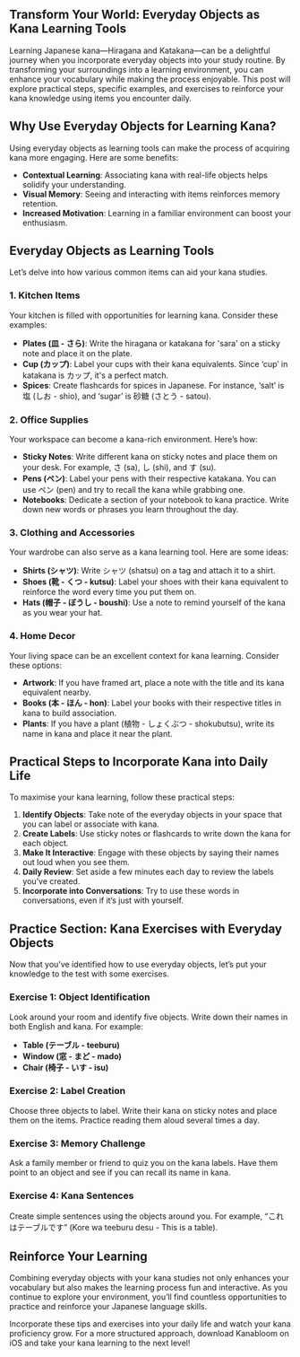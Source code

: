 ## Transform Your World: Everyday Objects as Kana Learning Tools

Learning Japanese kana—Hiragana and Katakana—can be a delightful journey when you incorporate everyday objects into your study routine. By transforming your surroundings into a learning environment, you can enhance your vocabulary while making the process enjoyable. This post will explore practical steps, specific examples, and exercises to reinforce your kana knowledge using items you encounter daily.

## Why Use Everyday Objects for Learning Kana?

Using everyday objects as learning tools can make the process of acquiring kana more engaging. Here are some benefits:

- **Contextual Learning**: Associating kana with real-life objects helps solidify your understanding.
- **Visual Memory**: Seeing and interacting with items reinforces memory retention.
- **Increased Motivation**: Learning in a familiar environment can boost your enthusiasm.

## Everyday Objects as Learning Tools

Let’s delve into how various common items can aid your kana studies.

### 1. Kitchen Items

Your kitchen is filled with opportunities for learning kana. Consider these examples:

- **Plates (皿 - さら)**: Write the hiragana or katakana for 'sara' on a sticky note and place it on the plate.
- **Cup (カップ)**: Label your cups with their kana equivalents. Since ‘cup’ in katakana is カップ, it's a perfect match.
- **Spices**: Create flashcards for spices in Japanese. For instance, ‘salt’ is 塩 (しお - shio), and ‘sugar’ is 砂糖 (さとう - satou).

### 2. Office Supplies

Your workspace can become a kana-rich environment. Here’s how:

- **Sticky Notes**: Write different kana on sticky notes and place them on your desk. For example, さ (sa), し (shi), and す (su).
- **Pens (ペン)**: Label your pens with their respective katakana. You can use ペン (pen) and try to recall the kana while grabbing one.
- **Notebooks**: Dedicate a section of your notebook to kana practice. Write down new words or phrases you learn throughout the day.

### 3. Clothing and Accessories

Your wardrobe can also serve as a kana learning tool. Here are some ideas:

- **Shirts (シャツ)**: Write シャツ (shatsu) on a tag and attach it to a shirt.
- **Shoes (靴 - くつ - kutsu)**: Label your shoes with their kana equivalent to reinforce the word every time you put them on.
- **Hats (帽子 - ぼうし - boushi)**: Use a note to remind yourself of the kana as you wear your hat.

### 4. Home Decor

Your living space can be an excellent context for kana learning. Consider these options:

- **Artwork**: If you have framed art, place a note with the title and its kana equivalent nearby.
- **Books (本 - ほん - hon)**: Label your books with their respective titles in kana to build association.
- **Plants**: If you have a plant (植物 - しょくぶつ - shokubutsu), write its name in kana and place it near the plant.

## Practical Steps to Incorporate Kana into Daily Life

To maximise your kana learning, follow these practical steps:

1. **Identify Objects**: Take note of the everyday objects in your space that you can label or associate with kana.
2. **Create Labels**: Use sticky notes or flashcards to write down the kana for each object.
3. **Make It Interactive**: Engage with these objects by saying their names out loud when you see them.
4. **Daily Review**: Set aside a few minutes each day to review the labels you’ve created.
5. **Incorporate into Conversations**: Try to use these words in conversations, even if it’s just with yourself.

## Practice Section: Kana Exercises with Everyday Objects

Now that you’ve identified how to use everyday objects, let’s put your knowledge to the test with some exercises. 

### Exercise 1: Object Identification

Look around your room and identify five objects. Write down their names in both English and kana. For example:

- **Table (テーブル - teeburu)**
- **Window (窓 - まど - mado)**
- **Chair (椅子 - いす - isu)**

### Exercise 2: Label Creation

Choose three objects to label. Write their kana on sticky notes and place them on the items. Practice reading them aloud several times a day.

### Exercise 3: Memory Challenge

Ask a family member or friend to quiz you on the kana labels. Have them point to an object and see if you can recall its name in kana. 

### Exercise 4: Kana Sentences

Create simple sentences using the objects around you. For example, “これはテーブルです” (Kore wa teeburu desu - This is a table). 

## Reinforce Your Learning

Combining everyday objects with your kana studies not only enhances your vocabulary but also makes the learning process fun and interactive. As you continue to explore your environment, you’ll find countless opportunities to practice and reinforce your Japanese language skills.

Incorporate these tips and exercises into your daily life and watch your kana proficiency grow. For a more structured approach, download Kanabloom on iOS and take your kana learning to the next level!